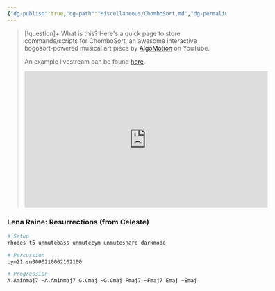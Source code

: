 ```yaml
---
{"dg-publish":true,"dg-path":"Miscellaneous/ChomboSort.md","dg-permalink":"chombosort","permalink":"/chombosort/"}
---
```


> [!question]+ What is this?
> Here's a quick page to store commands/scripts for ChomboSort, an awesome interactive bogosort-powered musical art piece by [AlgoMotion](https://www.youtube.com/@AlgoMotion) on YouTube.
> 
> An example livestream can be found [here](https://youtu.be/a-Oy0upXT_4).
> 
> <iframe width="560" height="315" src="https://www.youtube-nocookie.com/embed/a-Oy0upXT_4?si=KhGR_3t1vub98jM0" title="YouTube video player" frameborder="0" allow="accelerometer; autoplay; clipboard-write; encrypted-media; gyroscope; picture-in-picture; web-share" referrerpolicy="strict-origin-when-cross-origin" allowfullscreen></iframe>

### Lena Raine: Resurrections (from Celeste)
```sh
# Setup
rhodes t5 unmutebass unmutecym unmutesnare darkmode

# Percussion
cym21 sn0000210002102100

# Progression
A.Aminmaj7 ~A.Aminmaj7 G.Cmaj ~G.Cmaj Fmaj7 ~Fmaj7 Emaj ~Emaj
```

